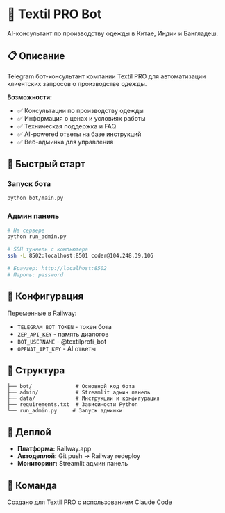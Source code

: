 # 🤖 Textil PRO Bot

AI-консультант по производству одежды в Китае, Индии и Бангладеш.

## 📋 Описание

Telegram бот-консультант компании Textil PRO для автоматизации клиентских запросов о производстве одежды.

**Возможности:**
- ✅ Консультации по производству одежды  
- ✅ Информация о ценах и условиях работы
- ✅ Техническая поддержка и FAQ
- ✅ AI-powered ответы на базе инструкций
- ✅ Веб-админка для управления

## 🚀 Быстрый старт

### Запуск бота
```bash
python bot/main.py
```

### Админ панель
```bash
# На сервере
python run_admin.py

# SSH туннель с компьютера  
ssh -L 8502:localhost:8501 coder@104.248.39.106

# Браузер: http://localhost:8502
# Пароль: password
```

## 🔧 Конфигурация

Переменные в Railway:
- `TELEGRAM_BOT_TOKEN` - токен бота
- `ZEP_API_KEY` - память диалогов  
- `BOT_USERNAME` - @textilprofi_bot
- `OPENAI_API_KEY` - AI ответы

## 📁 Структура

```
├── bot/              # Основной код бота
├── admin/            # Streamlit админ панель
├── data/             # Инструкции и конфигурация
├── requirements.txt  # Зависимости Python
└── run_admin.py     # Запуск админки
```

## 🚢 Деплой

- **Платформа:** Railway.app
- **Автодеплой:** Git push → Railway redeploy
- **Мониторинг:** Streamlit админ панель

## 👥 Команда

Создано для Textil PRO с использованием Claude Code